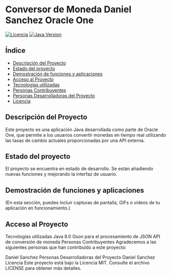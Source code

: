 # Conversor de Moneda Daniel Sanchez Oracle One



[![Licencia](https://img.shields.io/badge/license-MIT-green)](LICENSE)
[![Java Version](https://img.shields.io/badge/java-11-blue.svg)](https://www.oracle.com/java/technologies/javase-jdk11-downloads.html)

## Índice
- [Descripción del Proyecto](#descripción-del-proyecto)
- [Estado del proyecto](#estado-del-proyecto)
- [Demostración de funciones y aplicaciones](#demostración-de-funciones-y-aplicaciones)
- [Acceso al Proyecto](#acceso-al-proyecto)
- [Tecnologías utilizadas](#tecnologías-utilizadas)
- [Personas Contribuyentes](#personas-contribuyentes)
- [Personas Desarrolladoras del Proyecto](#personas-desarrolladoras-del-proyecto)
- [Licencia](#licencia)

## Descripción del Proyecto

Este proyecto es una aplicación Java desarrollada como parte de Oracle One, que permite a los usuarios convertir monedas en tiempo real utilizando las tasas de cambio actuales proporcionadas por una API externa.

## Estado del proyecto

El proyecto se encuentra en estado de desarrollo. Se están añadiendo nuevas funciones y mejorando la interfaz de usuario.

## Demostración de funciones y aplicaciones

(En esta sección, puedes incluir capturas de pantalla, GIFs o videos de tu aplicación en funcionamiento.)

## Acceso al Proyecto

Tecnologías utilizadas
Java 8.0
Gson para el procesamiento de JSON
API de conversión de moneda
Personas Contribuyentes
Agradecemos a las siguientes personas que han contribuido a este proyecto:

Daniel Sanchez
Personas Desarrolladoras del Proyecto
Daniel Sanchez
Licencia
Este proyecto está bajo la Licencia MIT. Consulte el archivo LICENSE para obtener más detalles.
